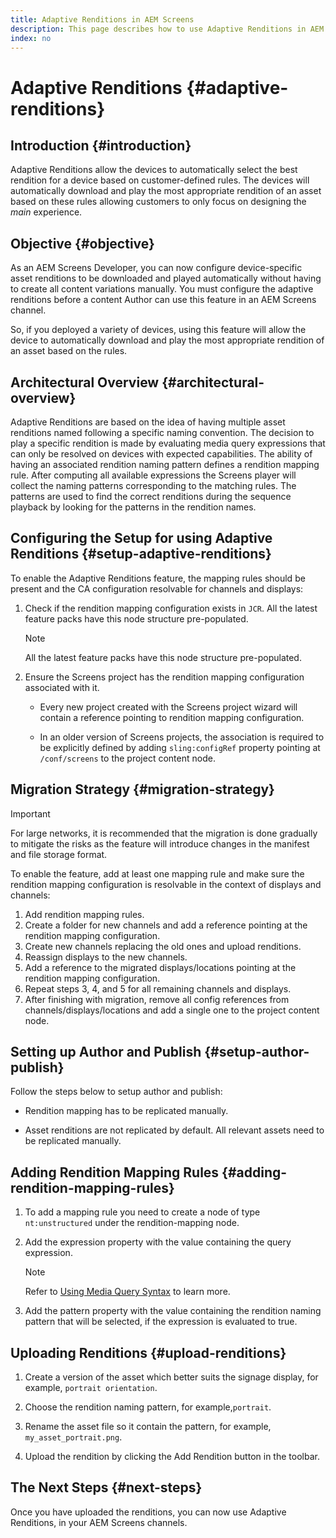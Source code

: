 ```yaml
---
title: Adaptive Renditions in AEM Screens
description: This page describes how to use Adaptive Renditions in AEM Screens.
index: no
---
```

# Adaptive Renditions {#adaptive-renditions}

## Introduction {#introduction}

Adaptive Renditions allow the devices to automatically select the best rendition for a device based on customer-defined rules. The devices will automatically download and play the most appropriate rendition of an asset based on these rules allowing customers to only focus on designing the *main* experience.

## Objective {#objective}

As an AEM Screens Developer, you can now configure device-specific asset renditions to be downloaded and played automatically without having to create all content variations manually. You must configure the adaptive renditions before a content Author can use this feature in an AEM Screens channel.

So, if you deployed a variety of devices, using this feature will allow the device to automatically download and play the most appropriate rendition of an asset based on the rules.

## Architectural Overview {#architectural-overview}

Adaptive Renditions are based on the idea of having multiple asset renditions named following a specific naming convention. The decision to play a specific rendition is made by evaluating media query expressions that can only be resolved on devices with expected capabilities. The ability of having an associated rendition naming pattern defines a rendition mapping rule. After computing all available expressions the Screens player will collect the naming patterns corresponding to the matching rules. The patterns are used to find the correct renditions during the sequence playback by looking for the patterns in the rendition names.


## Configuring the Setup for using Adaptive Renditions {#setup-adaptive-renditions}

To enable the Adaptive Renditions feature, the mapping rules should be present and the CA configuration resolvable for channels and displays:

1. Check if the rendition mapping configuration exists in `JCR`. All the latest feature packs have this node structure pre-populated.

   >[!NOTE]
   >All the latest feature packs have this node structure pre-populated.


1. Ensure the Screens project has the rendition mapping configuration associated with it.

   * Every new project created with the Screens project wizard will contain a reference pointing to rendition mapping configuration.

   * In an older version of Screens projects, the association is required to be explicitly defined by adding `sling:configRef` property pointing at `/conf/screens` to the project content node.

## Migration Strategy {#migration-strategy}

>[!IMPORTANT]
>For large networks, it is recommended that the migration is done gradually to mitigate the risks as the feature will introduce changes in the manifest and file storage format. 

To enable the feature, add at least one mapping rule and make sure the rendition mapping configuration is resolvable in the context of displays and channels:

1. Add rendition mapping rules.
1. Create a folder for new channels and add a reference pointing at the rendition mapping configuration.
1. Create new channels replacing the old ones and upload renditions.
1. Reassign displays to the new channels.
1. Add a reference to the migrated displays/locations pointing at the rendition mapping configuration.
1. Repeat steps 3, 4, and 5 for all remaining channels and displays.
1. After finishing with migration, remove all config references from channels/displays/locations and add a single one to the project content node.

## Setting up Author and Publish {#setup-author-publish}

Follow the steps below to setup author and publish:

* Rendition mapping has to be replicated manually.

* Asset renditions are not replicated by default. All relevant assets need to be replicated manually.


## Adding Rendition Mapping Rules {#adding-rendition-mapping-rules}

1. To add a mapping rule you need to create a node of type `nt:unstructured` under the rendition-mapping node.

1. Add the expression property with the value containing the query expression.

   >[!NOTE]
   >Refer to [Using Media Query Syntax](https://developer.mozilla.org/en-US/docs/Web/CSS/Media_Queries/Using_media_queries) to learn more.

1. Add the pattern property with the value containing the rendition naming pattern that will be selected, if the expression is evaluated to true.

## Uploading Renditions {#upload-renditions}

1. Create a version of the asset which better suits the signage display, for example, `portrait orientation`.

1. Choose the rendition naming pattern, for example,`portrait`.

1. Rename the asset file so it contain the pattern, for example, `my_asset_portrait.png`.

1. Upload the rendition by clicking the Add Rendition button in the toolbar.


## The Next Steps {#next-steps}

Once you have uploaded the renditions, you can now use Adaptive Renditions, in your AEM Screens channels.
